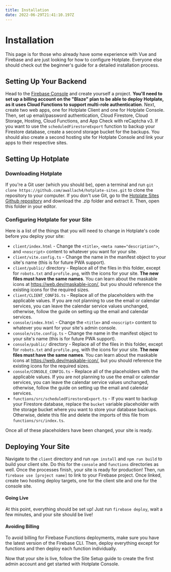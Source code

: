 ```yaml
---
title: Installation
date: 2022-06-29T21:41:10.197Z
---
```

# Installation

This page is for those who already have some experience with Vue and Firebase and are just looking for how to configure Hotplate.  Everyone else should check out the beginner's guide for a detailed installation process.

## Setting Up Your Backend

Head to the [Firebase Console](https://console.firebase.google.com) and create yourself a project.  **You'll need to set up a billing account on the "Blaze" plan to be able to deploy Hotplate, as it uses Cloud Functions to support multi-role authentication**.  Next, create two web apps, one for Hotplate Client and one for Hotplate Console.  Then, set up email/password authentication, Cloud Firestore, Cloud Storage, Hosting, Cloud Functions, and App Check with reCaptcha v3.  If you want to use the `scheduledFirestoreExport` function to backup your Firestore database, create a second storage bucket for the backups.  You should also create a second hosting site for Hotplate Console and link your apps to their respective sites.

## Setting Up Hotplate

### Downloading Hotplate

If you're a Git user (which you should be), open a terminal and run `git clone https://github.com/awallach4/hotplate-sites.git` to clone the repository to your computer.  If you don't use Git, go to the [Hotplate Sites Github repository](https://github.com/awallach4/hotplate-sites) and download the .zip folder and extract it.  Then, open this folder in your editor.

### Configuring Hotplate for your Site

Here is a list of the things that you will need to change in Hotplate's code before you deploy your site:

* `client/index.html` - Change the `<title>`, `<meta name="description">`, and `<noscript>` content to whatever you want for your site.
* `client/vite.config.ts` - Change the name in the manifest object to your site's name (this is for future PWA support).
* `client/public/` directory - Replace all of the files in this folder, except for `robots.txt` and `profile.png`, with the icons for your site.  **The new files must have the same names**.  You can learn about the maskable icons at <https://web.dev/maskable-icon/>, but you should reference the existing icons for the required sizes.
* `client/CLIENT_CONFIG.ts` - Replace all of the placeholders with the applicable values.  If you are not planning to use the email or calendar services, you can leave the calendar service values unchanged, otherwise, follow the guide on setting up the email and calendar services.
* `console/index.html` - Change the `<title>` and `<noscript>` content to whatever you want for your site's admin console.
* `console/vite.config.ts` - Change the name in the manifest object to your site's name (this is for future PWA support).
* `console/public/` directory - Replace all of the files in this folder, except for `robots.txt` and `profile.png`, with the icons for your site.  **The new files must have the same names**.  You can learn about the maskable icons at <https://web.dev/maskable-icon/>, but you should reference the existing icons for the required sizes.
* `console/CONSOLE_CONFIG.ts` - Replace all of the placeholders with the applicable values.  If you are not planning to use the email or calendar services, you can leave the calendar service values unchanged, otherwise, follow the guide on setting up the email and calendar services.
* `functions/src/scheduledFirestoreExport.ts` - If you want to backup your Firestore database, replace the `bucket` variable placeholder with the storage bucket where you want to store your database backups.  Otherwise, delete this file and delete the imports of this file from `functions/src/index.ts`.

Once all of these placeholders have been changed, your site is ready.

## Deploying Your Site

Navigate to the `client` directory and run `npm install` and `npm run build` to build your client site.  Do this for the `console` and `functions` directories as well.  Once the processes finish, your site is ready for production!  Then, run `firebase use [project name]` to link to your Firebase project.  Once linked, create two hosting deploy targets, one for the client site and one for the console site.

#### Going Live

At this point, everything should be set up!  Just run `firebase deploy`, wait a few minutes, and your site should be live!

#### Avoiding Billing

To avoid billing for Firebase Functions deployments, make sure you have the latest version of the Firebase CLI.  Then, deploy everything except for functions and then deploy each function individually.

Now that your site is live, follow the Site Setup guide to create the first admin account and get started with Hotplate Console.